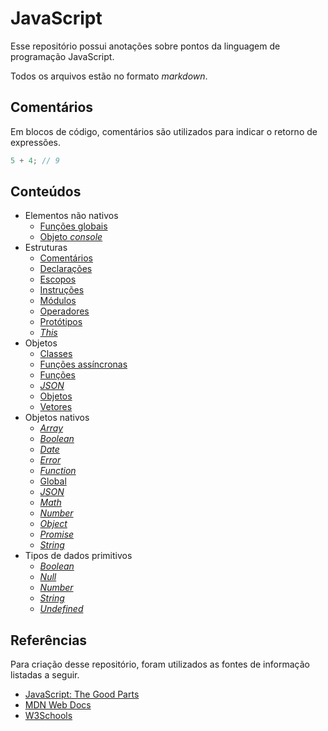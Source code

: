 # JavaScript

Esse repositório possui anotações sobre pontos da linguagem de programação JavaScript.

Todos os arquivos estão no formato _markdown_.

## Comentários

Em blocos de código, comentários são utilizados para indicar o retorno de expressões.

```javascript
5 + 4; // 9
```

## Conteúdos

- Elementos não nativos
  - [Funções globais](elementos-nao-nativos/funcoes-globais.md)
  - [Objeto _console_](elementos-nao-nativos/objeto-console.md)
- Estruturas
  - [Comentários](estruturas/comentarios.md)
  - [Declarações](estruturas/declaracoes.md)
  - [Escopos](estruturas/escopos.md)
  - [Instruções](estruturas/instrucoes.md)
  - [Módulos](estruturas/modulos.md)
  - [Operadores](estruturas/operadores.md)
  - [Protótipos](estruturas/prototipos.md)
  - [_This_](estruturas/this.md)
- Objetos
  - [Classes](objetos/classes.md)
  - [Funções assíncronas](objetos/funcoes-assincronas.md)
  - [Funções](objetos/funcoes.md)
  - [_JSON_](objetos/json.md)
  - [Objetos](objetos/objetos.md)
  - [Vetores](objetos/vetores.md)
- Objetos nativos
  - [_Array_](objetos-nativos/array.md)
  - [_Boolean_](objetos-nativos/boolean.md)
  - [_Date_](objetos-nativos/date.md)
  - [_Error_](objetos-nativos/error.md)
  - [_Function_](objetos-nativos/function.md)
  - [Global](objetos-nativos/global.md)
  - [_JSON_](objetos-nativos/json.md)
  - [_Math_](objetos-nativos/math.md)
  - [_Number_](objetos-nativos/number.md)
  - [_Object_](objetos-nativos/object.md)
  - [_Promise_](objetos-nativos/promise.md)
  - [_String_](objetos-nativos/string.md)
- Tipos de dados primitivos
  - [_Boolean_](tipos-de-dados-primitivos/boolean.md)
  - [_Null_](tipos-de-dados-primitivos/null.md)
  - [_Number_](tipos-de-dados-primitivos/number.md)
  - [_String_](tipos-de-dados-primitivos/string.md)
  - [_Undefined_](tipos-de-dados-primitivos/undefined.md)

## Referências

Para criação desse repositório, foram utilizados as fontes de informação listadas a seguir.

- [JavaScript: The Good Parts](https://www.oreilly.com/library/view/javascript-the-good/9780596517748/)
- [MDN Web Docs](https://developer.mozilla.org/pt-BR/docs/Web/JavaScript)
- [W3Schools](https://www.w3schools.com/jsref/default.asp)